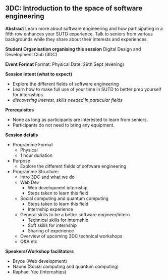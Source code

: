## 3DC: Introduction to the space of software engineering

**Abstract**
Learn more about software engineering and how participating in a fifth row enhances your SUTD experience. Talk to seniors from various backgrounds while they share about their interests and experiences.

**Student Organisation organising this session**
Digital Design and Development Club (3DC)

**Event Format**
Format: Physical
Date: 29th Sept (evening)


**Session intent (what to expect)**

- Explore the different fields of software engineering
- Learn how to make full use of your time in SUTD to better prep yourself for internships.
- _discovering interest_, _skills needed in particular fields_

**Prerequisites**

- None as long as participants are interested to learn from seniors.
- Participants do not need to bring any equipment.

**Session details**

- Programme Format
  - Physical
  - 1 hour duriation
- Purpose
  - Explore the different fields of software engineering
- Programme Structure:
  - Intro 3DC and what we do
  - Web Dev
    - Web development internship
    - Steps taken to learn this field
  - Social computing and quantum computing
    - Steps taken to learn this field
    - Internship experience
  - General skills to be a better software engineer/intern
    - Technical skills for internship
    - Soft skills for internship
    - Sharing of experience
  - Overview of upcoming 3DC technical workshops
  - Q&A etc

**Speakers/Workshop facilitators**

- Bryce (Web development)
- Naomi (Social computing and quantum computing)
- Raphael Yee (Internships)


